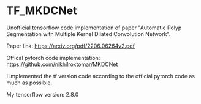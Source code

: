 # TF_MKDCNet
Unofficial tensorflow code implementation of paper "Automatic Polyp Segmentation with Multiple Kernel Dilated Convolution Network".

Paper link: https://arxiv.org/pdf/2206.06264v2.pdf

Offical pytorch code implementation: https://github.com/nikhilroxtomar/MKDCNet

I implemented the tf version code according to the official pytorch code as much as possible.

My tensorflow version: 2.8.0
